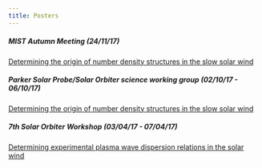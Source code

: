 ```yaml
---
title: Posters
---
```


##### MIST Autumn Meeting (24/11/17)
[Determining the origin of number density structures in the slow solar wind](posters/2017MIST.pdf)


##### Parker Solar Probe/Solar Orbiter science working group (02/10/17 - 06/10/17)
[Determining the origin of number density structures in the slow solar wind](posters/2017Washington.pdf)


##### 7th Solar Orbiter Workshop (03/04/17 - 07/04/17)
[Determining experimental plasma wave dispersion relations in the solar wind](posters/2017Granada.pdf)
